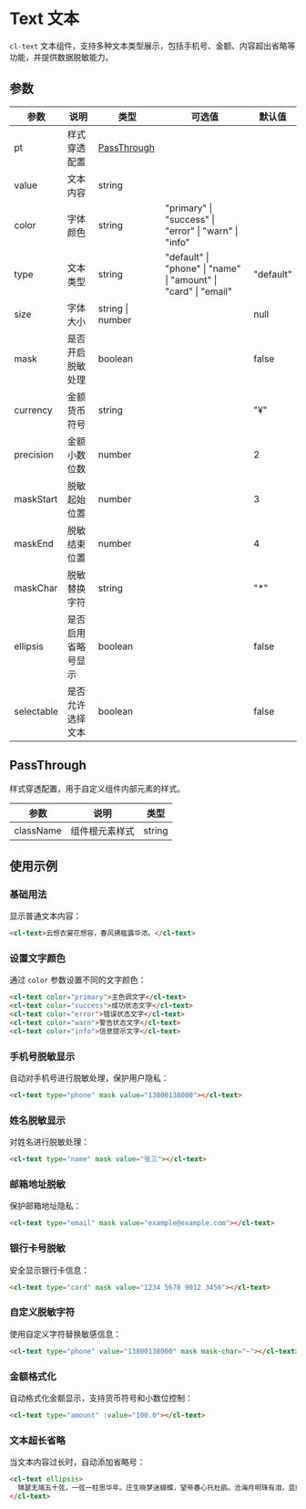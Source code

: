 # Text 文本

`cl-text` 文本组件，支持多种文本类型展示，包括手机号、金额、内容超出省略等功能，并提供数据脱敏能力。

## 参数

| 参数       | 说明               | 类型                        | 可选值                                                          | 默认值    |
| ---------- | ------------------ | --------------------------- | --------------------------------------------------------------- | --------- |
| pt         | 样式穿透配置       | [PassThrough](#passthrough) |                                                                 |           |
| value      | 文本内容           | string                      |                                                                 |
| color      | 字体颜色           | string                      | "primary" \| "success" \| "error" \| "warn" \| "info"           |           |
| type       | 文本类型           | string                      | "default" \| "phone" \| "name" \| "amount" \| "card" \| "email" | "default" |
| size       | 字体大小           | string \| number            |                                                                 | null      |
| mask       | 是否开启脱敏处理   | boolean                     |                                                                 | false     |
| currency   | 金额货币符号       | string                      |                                                                 | "¥"       |
| precision  | 金额小数位数       | number                      |                                                                 | 2         |
| maskStart  | 脱敏起始位置       | number                      |                                                                 | 3         |
| maskEnd    | 脱敏结束位置       | number                      |                                                                 | 4         |
| maskChar   | 脱敏替换字符       | string                      |                                                                 | "\*"      |
| ellipsis   | 是否启用省略号显示 | boolean                     |                                                                 | false     |
| selectable | 是否允许选择文本   | boolean                     |                                                                 | false     |

## PassThrough

样式穿透配置，用于自定义组件内部元素的样式。

| 参数      | 说明           | 类型   |
| --------- | -------------- | ------ |
| className | 组件根元素样式 | string |

## 使用示例

### 基础用法

显示普通文本内容：

```html
<cl-text>云想衣裳花想容，春风拂槛露华浓。</cl-text>
```

### 设置文字颜色

通过 `color` 参数设置不同的文字颜色：

```html
<cl-text color="primary">主色调文字</cl-text>
<cl-text color="success">成功状态文字</cl-text>
<cl-text color="error">错误状态文字</cl-text>
<cl-text color="warn">警告状态文字</cl-text>
<cl-text color="info">信息提示文字</cl-text>
```

### 手机号脱敏显示

自动对手机号进行脱敏处理，保护用户隐私：

```html
<cl-text type="phone" mask value="13800138000"></cl-text>
```

### 姓名脱敏显示

对姓名进行脱敏处理：

```html
<cl-text type="name" mask value="张三"></cl-text>
```

### 邮箱地址脱敏

保护邮箱地址隐私：

```html
<cl-text type="email" mask value="example@example.com"></cl-text>
```

### 银行卡号脱敏

安全显示银行卡信息：

```html
<cl-text type="card" mask value="1234 5678 9012 3456"></cl-text>
```

### 自定义脱敏字符

使用自定义字符替换敏感信息：

```html
<cl-text type="phone" value="13800138000" mask mask-char="~"></cl-text>
```

### 金额格式化

自动格式化金额显示，支持货币符号和小数位控制：

```html
<cl-text type="amount" :value="100.0"></cl-text>
```

### 文本超长省略

当文本内容过长时，自动添加省略号：

```html
<cl-text ellipsis>
  锦瑟无端五十弦，一弦一柱思华年。庄生晓梦迷蝴蝶，望帝春心托杜鹃。沧海月明珠有泪，蓝田日暖玉生烟。此情可待成追忆，只是当时已惘然。
</cl-text>
```
